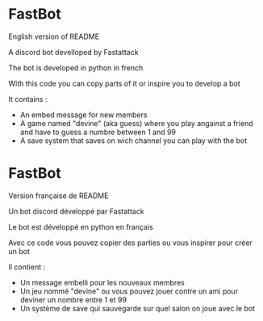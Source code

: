 # FastBot
English version of README

A discord bot develloped by Fastattack

The bot is developed in python in french

With this code you can copy parts of it or inspire you to develop a bot

It contains :
- An embed message for new members
- A game named "devine" (aka guess) where you play angainst a friend and have to guess a numbre between 1 and 99
- A save system that saves on wich channel you can play with the bot


# FastBot
Version française de README

Un bot discord développé par Fastattack

Le bot est développé en python en français

Avec ce code vous pouvez copier des parties ou vous inspirer pour créer un bot

Il contient :
- Un message embelli pour les nouveaux membres
- Un jeu nommé "devine" ou vous pouvez jouer contre un ami pour deviner un nombre entre 1 et 99
- Un système de save  qui sauvegarde sur quel salon on joue avec le bot
